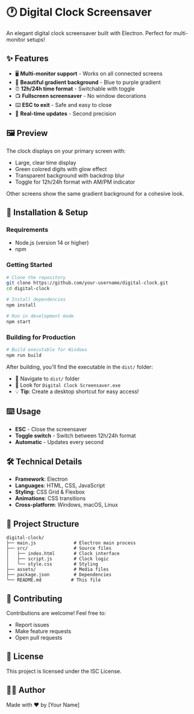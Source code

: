 # 🕐 Digital Clock Screensaver

An elegant digital clock screensaver built with Electron. Perfect for multi-monitor setups!

## ✨ Features

- 🖥️ **Multi-monitor support** - Works on all connected screens
- 🎨 **Beautiful gradient background** - Blue to purple gradient
- ⏰ **12h/24h time format** - Switchable with toggle
- 📺 **Fullscreen screensaver** - No window decorations
- ⌨️ **ESC to exit** - Safe and easy to close
- 🔄 **Real-time updates** - Second precision

## 🖼️ Preview

The clock displays on your primary screen with:
- Large, clear time display
- Green colored digits with glow effect
- Transparent background with backdrop blur
- Toggle for 12h/24h format with AM/PM indicator

Other screens show the same gradient background for a cohesive look.

## 🚀 Installation & Setup

### Requirements
- Node.js (version 14 or higher)
- npm

### Getting Started
```bash
# Clone the repository
git clone https://github.com/your-username/digital-clock.git
cd digital-clock

# Install dependencies
npm install

# Run in development mode
npm start
```

### Building for Production
```bash
# Build executable for Windows
npm run build
```

After building, you'll find the executable in the `dist/` folder:
- 📁 Navigate to `dist/` folder
- 🚀 Look for `Digital Clock Screensaver.exe`
- 💡 **Tip**: Create a desktop shortcut for easy access!

## ⌨️ Usage

- **ESC** - Close the screensaver
- **Toggle switch** - Switch between 12h/24h format
- **Automatic** - Updates every second

## 🛠️ Technical Details

- **Framework**: Electron
- **Languages**: HTML, CSS, JavaScript
- **Styling**: CSS Grid & Flexbox
- **Animations**: CSS transitions
- **Cross-platform**: Windows, macOS, Linux

## 📁 Project Structure

```
digital-clock/
├── main.js              # Electron main process
├── src/                 # Source files
│   ├── index.html       # Clock interface
│   ├── script.js        # Clock logic  
│   └── style.css        # Styling
├── assets/              # Media files
├── package.json         # Dependencies
└── README.md           # This file
```

## 🤝 Contributing

Contributions are welcome! Feel free to:
- Report issues
- Make feature requests  
- Open pull requests

## 📄 License

This project is licensed under the ISC License.

## 👨‍💻 Author

Made with ❤️ by [Your Name]